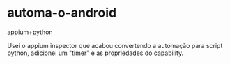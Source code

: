 # automa-o-android
appium+python

Usei o appium inspector que acabou convertendo a automação para script python, adicionei um "timer" e as propriedades do capability.
